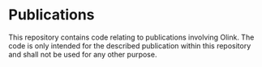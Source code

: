 # Publications

This repository contains code relating to publications involving Olink. The code is only intended for the described publication within this repository and shall not be used for any other purpose.
